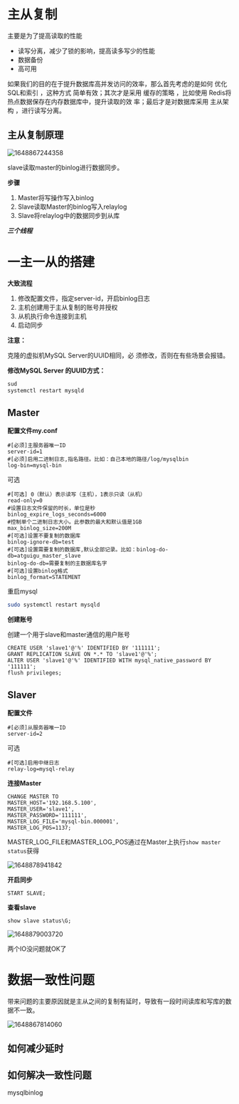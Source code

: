 # 主从复制



主要是为了提高读取的性能

* 读写分离，减少了锁的影响，提高读多写少的性能
* 数据备份
* 高可用



如果我们的目的在于提升数据库高并发访问的效率，那么首先考虑的是如何 优化SQL和索引 ，这种方式
简单有效；其次才是采用 缓存的策略 ，比如使用 Redis将热点数据保存在内存数据库中，提升读取的效
率；最后才是对数据库采用 主从架构 ，进行读写分离。



## **主从复制原理**

![1648867244358](E:\note\2\merge\MySQL\MySQL\image\主从复制.png)

slave读取master的binlog进行数据同步。



**步骤**

1. Master将写操作写入binlog
2. Slave读取Master的binlog写入relaylog
3. Slave将relaylog中的数据同步到从库



***三个线程***







# 一主一从的搭建



**大致流程**

1. 修改配置文件，指定server-id，开启binlog日志
2. 主机创建用于主从复制的账号并授权
3. 从机执行命令连接到主机
4. 启动同步



**注意：**

克隆的虚拟机MySQL Server的UUID相同，必 须修改，否则在有些场景会报错。 



**修改MySQL Server 的UUID方式：**  

```bash
sud
systemctl restart mysqld
```





## Master



**配置文件my.conf**

```
#[必须]主服务器唯一ID
server-id=1
#[必须]启用二进制日志,指名路径。比如：自己本地的路径/log/mysqlbin
log-bin=mysql-bin
```

可选

```
#[可选] 0（默认）表示读写（主机），1表示只读（从机）
read-only=0
#设置日志文件保留的时长，单位是秒
binlog_expire_logs_seconds=6000
#控制单个二进制日志大小。此参数的最大和默认值是1GB
max_binlog_size=200M
#[可选]设置不要复制的数据库
binlog-ignore-db=test
#[可选]设置需要复制的数据库,默认全部记录。比如：binlog-do-db=atguigu_master_slave
binlog-do-db=需要复制的主数据库名字
#[可选]设置binlog格式
binlog_format=STATEMENT
```

重启mysql

```bash
sudo systemctl restart mysqld
```



**创建账号**

创建一个用于slave和master通信的用户账号

```mysql
CREATE USER 'slave1'@'%' IDENTIFIED BY '111111';
GRANT REPLICATION SLAVE ON *.* TO 'slave1'@'%';
ALTER USER 'slave1'@'%' IDENTIFIED WITH mysql_native_password BY '111111';
flush privileges;
```





## Slaver



**配置文件**

```
#[必须]从服务器唯一ID
server-id=2
```

可选

```
#[可选]启用中继日志
relay-log=mysql-relay
```



**连接Master**

```
CHANGE MASTER TO
MASTER_HOST='192.168.5.100',
MASTER_USER='slave1',
MASTER_PASSWORD='111111',
MASTER_LOG_FILE='mysql-bin.000001',
MASTER_LOG_POS=1137;
```

MASTER_LOG_FILE和MASTER_LOG_POS通过在Master上执行`show master status`获得

![1648878941842](E:\note\2\merge\MySQL\MySQL\image\ms1.png)



**开启同步**

```mysql
START SLAVE;
```



**查看slave**

```mysql
show slave status\G;
```

![1648879003720](E:\note\2\merge\MySQL\MySQL\image\ms2.png)

两个IO没问题就OK了



# 数据一致性问题



带来问题的主要原因就是主从之间的复制有延时，导致有一段时间读库和写库的数据不一致。



![1648867814060](E:\note\2\merge\MySQL\MySQL\image\一致性问题.png)



## 如何减少延时



## 如何解决一致性问题













mysqlbinlog



